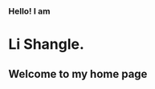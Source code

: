 ### Hello! I am 

# Li Shangle.

## Welcome to my home page

<!-- git add . -->
<!-- git commit -m "information" -->
<!-- git pull origin master -->
<!-- git push -u origin master -->

<!-- 查看commit版本 -->
<!-- git log -->